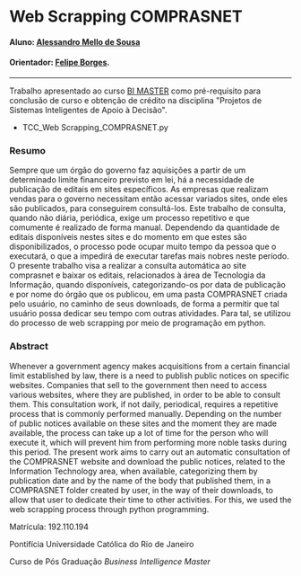<!-- antes de enviar a versão final, solicitamos que todos os comentários, colocados para orientação ao aluno, sejam removidos do arquivo -->
# Web Scrapping COMPRASNET

#### Aluno: [Alessandro Mello de Sousa](https://github.com/amsousa1972)
#### Orientador: [Felipe Borges](https://github.com/FelipeBorgesC).

---

Trabalho apresentado ao curso [BI MASTER](https://ica.puc-rio.ai/bi-master) como pré-requisito para conclusão de curso e obtenção de crédito na disciplina "Projetos de Sistemas Inteligentes de Apoio à Decisão".

<!-- para os links a seguir, caso os arquivos estejam no mesmo repositório que este README, não há necessidade de incluir o link completo: basta incluir o nome do arquivo, com extensão, que o GitHub completa o link corretamente -->
- TCC_Web Scrapping_COMPRASNET.py


### Resumo

Sempre que um órgão do governo faz aquisições a partir de um determinado limite financeiro previsto em lei, há a necessidade de publicação de editais em sites específicos. As empresas que realizam vendas para o governo necessitam então acessar variados sites, onde eles são publicados, para conseguirem consultá-los. Este trabalho de consulta, quando não diária, periódica, exige um processo repetitivo e que comumente é realizado de forma manual. Dependendo da quantidade de editais disponíveis nestes sites e do momento em que estes são disponibilizados, o processo pode ocupar muito tempo da pessoa que o executará, o que a impedirá de executar tarefas mais nobres neste período. O presente trabalho visa a realizar a consulta automática ao site comprasnet e baixar os editais, relacionados à área de Tecnologia da Informação, quando disponíveis, categorizando-os por data de publicação e por nome do órgão que os publicou, em uma pasta COMPRASNET criada pelo usuário, no caminho de seus downloads, de forma a permitir que tal usuário possa dedicar seu tempo com outras atividades. Para tal, se utilizou do processo de web scrapping por meio de programação em python.

### Abstract <!-- Opcional! Caso não aplicável, remover esta seção -->

Whenever a government agency makes acquisitions from a certain financial limit established by law, there is a need to publish public notices on specific websites. Companies that sell to the government then need to access various websites, where they are published, in order to be able to consult them. This consultation work, if not daily, periodical, requires a repetitive process that is commonly performed manually. Depending on the number of public notices available on these sites and the moment they are made available, the process can take up a lot of time for the person who will execute it, which will prevent him from performing more noble tasks during this period. The present work aims to carry out an automatic consultation of the COMPRASNET website and download the public notices, related to the Information Technology area, when available, categorizing them by publication date and by the name of the body that published them, in a COMPRASNET folder created by user, in the way of their downloads, to allow that user to dedicate their time to other activities. For this, we used the web scrapping process through python programming.


Matrícula: 192.110.194

Pontifícia Universidade Católica do Rio de Janeiro

Curso de Pós Graduação *Business Intelligence Master*

